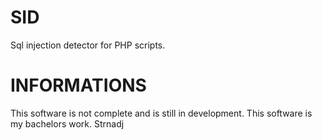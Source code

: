 SID
===

Sql injection detector for PHP scripts.

INFORMATIONS
===
This software is not complete and is still in development. This software is my bachelors work. Strnadj

